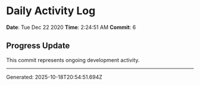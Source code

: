 # Daily Activity Log

**Date**: Tue Dec 22 2020
**Time**: 2:24:51 AM
**Commit**: 6

## Progress Update

This commit represents ongoing development activity.

---
Generated: 2025-10-18T20:54:51.694Z
